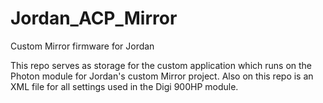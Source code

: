 # Jordan_ACP_Mirror
Custom Mirror firmware for Jordan

This repo serves as storage for the custom application which runs on the Photon module for Jordan's custom Mirror project.  Also on this repo is an XML file for all settings used in the Digi 900HP module.

